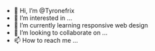 - 👋 Hi, I’m @Tyronefrix
- 👀 I’m interested in ...
- 🌱 I’m currently learning responsive web design
- 💞️ I’m looking to collaborate on ...
- 📫 How to reach me ...

<!---
Tyronefrix/Tyronefrix is a ✨ special ✨ repository because its `README.md` (this file) appears on your GitHub profile.
You can click the Preview link to take a look at your changes.
--->
